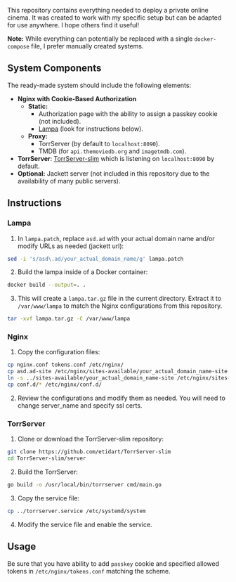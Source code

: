 This repository contains everything needed to deploy a private online cinema. It was created to work with my specific setup but can be adapted for use anywhere. I hope others find it useful!

**Note:** While everything can potentially be replaced with a single `docker-compose` file, I prefer manually created systems.

## System Components

The ready-made system should include the following elements:

- **Nginx with Cookie-Based Authorization**
  - **Static:**
    - Authorization page with the ability to assign a passkey cookie (not included).
    - [Lampa](https://github.com/yumata/lampa-source) (look for instructions below).
  - **Proxy:**
    - TorrServer (by default to `localhost:8090`).
    - TMDB (for `api.themoviedb.org` and `imagetmdb.com`).
- **TorrServer**: [TorrServer-slim](https://github.com/etidart/TorrServer-slim) which is listening on `localhost:8090` by default.
- **Optional:** Jackett server (not included in this repository due to the availability of many public servers).

## Instructions

### Lampa

1. In `lampa.patch`, replace `asd.ad` with your actual domain name and/or modify URLs as needed (jackett url):

```bash
sed -i 's/asd\.ad/your_actual_domain_name/g' lampa.patch
```

2. Build the lampa inside of a Docker container:

```bash
docker build --output=. .
```

3. This will create a `lampa.tar.gz` file in the current directory. Extract it to `/var/www/lampa` to match the Nginx configurations from this repository.

```bash
tar -xvf lampa.tar.gz -C /var/www/lampa
```

### Nginx

1. Copy the configuration files:

```bash
cp nginx.conf tokens.conf /etc/nginx/
cp asd.ad-site /etc/nginx/sites-available/your_actual_domain_name-site
ln -s ../sites-available/your_actual_domain_name-site /etc/nginx/sites-enabled/your_actual_domain_name-site
cp conf.d/* /etc/nginx/conf.d/
```

2. Review the configurations and modify them as needed. You will need to change server_name and specify ssl certs.

### TorrServer

1. Clone or download the TorrServer-slim repository:

```bash
git clone https://github.com/etidart/TorrServer-slim
cd TorrServer-slim/server
```

2. Build the TorrServer:

```bash
go build -o /usr/local/bin/torrserver cmd/main.go
```

3. Copy the service file:

```bash
cp ../torrserver.service /etc/systemd/system
```

4. Modify the service file and enable the service.

## Usage

Be sure that you have ability to add `passkey` cookie and specified allowed tokens in `/etc/nginx/tokens.conf` matching the scheme.
